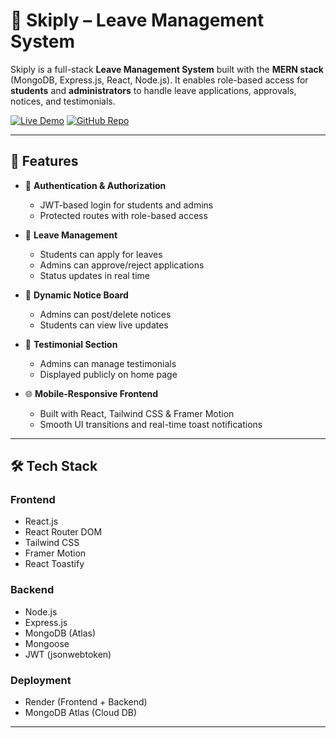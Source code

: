 # 🚀 Skiply – Leave Management System

Skiply is a full-stack **Leave Management System** built with the **MERN stack** (MongoDB, Express.js, React, Node.js). It enables role-based access for **students** and **administrators** to handle leave applications, approvals, notices, and testimonials.

[![Live Demo](https://img.shields.io/badge/Live-Demo-blue)](https://skiply.onrender.com)
[![GitHub Repo](https://img.shields.io/badge/Code-GitHub-181717?logo=github)](https://github.com/Ajeet-kumar-07/Skiply---Easy-Leave)

---

## 📌 Features

- 🔐 **Authentication & Authorization**
  - JWT-based login for students and admins
  - Protected routes with role-based access

- 📝 **Leave Management**
  - Students can apply for leaves
  - Admins can approve/reject applications
  - Status updates in real time

- 📢 **Dynamic Notice Board**
  - Admins can post/delete notices
  - Students can view live updates

- 💬 **Testimonial Section**
  - Admins can manage testimonials
  - Displayed publicly on home page

- 🌐 **Mobile-Responsive Frontend**
  - Built with React, Tailwind CSS & Framer Motion
  - Smooth UI transitions and real-time toast notifications

---

## 🛠️ Tech Stack

### Frontend
- React.js
- React Router DOM
- Tailwind CSS
- Framer Motion
- React Toastify

### Backend
- Node.js
- Express.js
- MongoDB (Atlas)
- Mongoose
- JWT (jsonwebtoken)

### Deployment
- Render (Frontend + Backend)
- MongoDB Atlas (Cloud DB)

---
